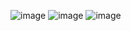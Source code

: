 ![image](https://user-images.githubusercontent.com/117676317/230896937-15c083ea-bd7d-4a71-bfa0-3c84b8d1f2e0.png)
![image](https://user-images.githubusercontent.com/117676317/230897619-1992c6a7-66a7-4881-a823-cf9ed09bebf9.png)
![image](https://user-images.githubusercontent.com/117676317/230897634-205aa528-f54c-4d78-9edd-5d386af415a9.png)


